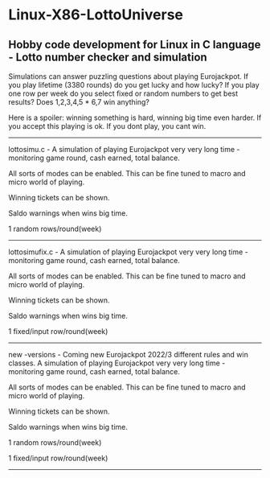 # Linux-X86-LottoUniverse
Hobby code development for Linux in C language - Lotto number checker and simulation
---------------------------------------------------------------------------------------------------------------
Simulations can answer puzzling questions about playing Eurojackpot. If you play lifetime (3380 rounds) do you get lucky and how lucky? If you play one row per week do you select fixed or random numbers to get best results? Does 1,2,3,4,5 * 6,7 win anything?

Here is a spoiler: winning something is hard, winning big time even harder. If you accept this playing is ok. If you dont play, you cant win.

---------------------------------------------------------------------------------------------------------------

lottosimu.c - A simulation of playing Eurojackpot very very long time - monitoring game round, cash earned, total balance.

All sorts of modes can be enabled. This can be fine tuned to macro and micro world of playing. 

Winning tickets can be shown.

Saldo warnings when wins big time.

1 random rows/round(week)

---------------------------------------------------------------------------------------------------------------

lottosimufix.c - A simulation of playing Eurojackpot very very long time - monitoring game round, cash earned, total balance.

All sorts of modes can be enabled. This can be fine tuned to macro and micro world of playing.

Winning tickets can be shown.

Saldo warnings when wins big time.

1 fixed/input row/round(week)

---------------------------------------------------------------------------------------------------------------

new -versions - Coming new Eurojackpot 2022/3 different rules and win classes. A simulation of playing Eurojackpot very very long time - monitoring game round, cash earned, total balance.

All sorts of modes can be enabled. This can be fine tuned to macro and micro world of playing.

Winning tickets can be shown.

Saldo warnings when wins big time.

1 random rows/round(week)

1 fixed/input row/round(week)

---------------------------------------------------------------------------------------------------------------

